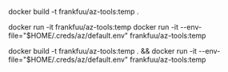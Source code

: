 docker build -t frankfuu/az-tools:temp .

docker run -it frankfuu/az-tools:temp
docker run -it --env-file="$HOME/.creds/az/default.env" frankfuu/az-tools:temp

docker build -t frankfuu/az-tools:temp . && docker run -it --env-file="$HOME/.creds/az/default.env" frankfuu/az-tools:temp